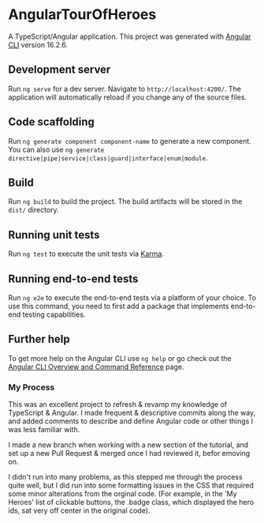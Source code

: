 # AngularTourOfHeroes
A TypeScript/Angular application.
This project was generated with [Angular CLI](https://github.com/angular/angular-cli) version 16.2.6.

## Development server

Run `ng serve` for a dev server. Navigate to `http://localhost:4200/`. The application will automatically reload if you change any of the source files.

## Code scaffolding

Run `ng generate component component-name` to generate a new component. You can also use `ng generate directive|pipe|service|class|guard|interface|enum|module`.

## Build

Run `ng build` to build the project. The build artifacts will be stored in the `dist/` directory.

## Running unit tests

Run `ng test` to execute the unit tests via [Karma](https://karma-runner.github.io).

## Running end-to-end tests

Run `ng e2e` to execute the end-to-end tests via a platform of your choice. To use this command, you need to first add a package that implements end-to-end testing capabilities.

## Further help

To get more help on the Angular CLI use `ng help` or go check out the [Angular CLI Overview and Command Reference](https://angular.io/cli) page.


### My Process

This was an excellent project to refresh & revamp my knowledge of TypeScript & Angular. I made frequent & descriptive commits along the way, and added comments to describe and define Angular code or other things I was less familiar with.

I made a new branch when working with a new section of the tutorial, and set up a new Pull Request & merged once I had reviewed it, befor emoving on.

I didn't run into many problems, as this stepped me through the process quite well, but I did run into some formatting issues in the CSS that required some minor alterations from the orginal code. (For example, in the 'My Heroes' list of clickable buttons, the .badge class, which displayed the hero ids, sat very off center in the original code).